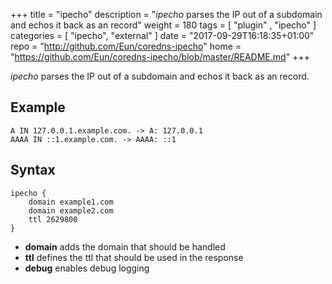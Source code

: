 +++
title = "ipecho"
description = "*ipecho* parses the IP out of a subdomain and echos it back as an record"
weight = 180
tags = [  "plugin" , "ipecho" ]
categories = [ "ipecho", "external" ]
date = "2017-09-29T16:18:35+01:00"
repo = "http://github.com/Eun/coredns-ipecho"
home = "https://github.com/Eun/coredns-ipecho/blob/master/README.md"
+++

*ipecho* parses the IP out of a subdomain and echos it back as an record.

## Example
```
A IN 127.0.0.1.example.com. -> A: 127.0.0.1
AAAA IN ::1.example.com. -> AAAA: ::1
```

## Syntax
```
ipecho {
    domain example1.com
    domain example2.com
    ttl 2629800
}
```

* **domain** adds the domain that should be handled
* **ttl** defines the ttl that should be used in the response
* **debug** enables debug logging
